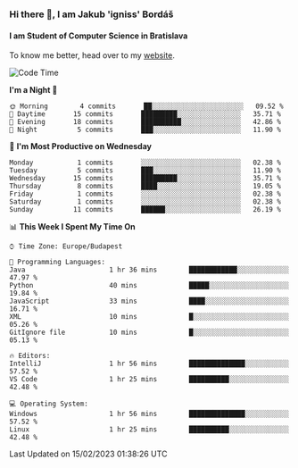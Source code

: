 ### Hi there 👋, I am Jakub 'igniss' Bordáš

#### I am Student of Computer Science in Bratislava
To know me better, head over to my [website](https://bordas.sk).


<!--START_SECTION:waka-->
![Code Time](http://img.shields.io/badge/Code%20Time-1%2C036%20hrs%2046%20mins-blue)

**I'm a Night 🦉** 

```text
🌞 Morning        4 commits       ██░░░░░░░░░░░░░░░░░░░░░░░   09.52 % 
🌆 Daytime       15 commits       █████████░░░░░░░░░░░░░░░░   35.71 % 
🌃 Evening       18 commits       ██████████░░░░░░░░░░░░░░░   42.86 % 
🌙 Night          5 commits       ███░░░░░░░░░░░░░░░░░░░░░░   11.90 % 

```
📅 **I'm Most Productive on Wednesday** 

```text
Monday           1 commits       ░░░░░░░░░░░░░░░░░░░░░░░░░   02.38 % 
Tuesday          5 commits       ███░░░░░░░░░░░░░░░░░░░░░░   11.90 % 
Wednesday       15 commits       █████████░░░░░░░░░░░░░░░░   35.71 % 
Thursday         8 commits       ████░░░░░░░░░░░░░░░░░░░░░   19.05 % 
Friday           1 commits       ░░░░░░░░░░░░░░░░░░░░░░░░░   02.38 % 
Saturday         1 commits       ░░░░░░░░░░░░░░░░░░░░░░░░░   02.38 % 
Sunday          11 commits       ██████░░░░░░░░░░░░░░░░░░░   26.19 % 

```


📊 **This Week I Spent My Time On** 

```text
⌚︎ Time Zone: Europe/Budapest

💬 Programming Languages: 
Java                     1 hr 36 mins        ████████████░░░░░░░░░░░░░   47.97 % 
Python                   40 mins             █████░░░░░░░░░░░░░░░░░░░░   19.84 % 
JavaScript               33 mins             ████░░░░░░░░░░░░░░░░░░░░░   16.71 % 
XML                      10 mins             █░░░░░░░░░░░░░░░░░░░░░░░░   05.26 % 
GitIgnore file           10 mins             █░░░░░░░░░░░░░░░░░░░░░░░░   05.13 % 

🔥 Editors: 
IntelliJ                 1 hr 56 mins        ██████████████░░░░░░░░░░░   57.52 % 
VS Code                  1 hr 25 mins        ██████████░░░░░░░░░░░░░░░   42.48 % 

💻 Operating System: 
Windows                  1 hr 56 mins        ██████████████░░░░░░░░░░░   57.52 % 
Linux                    1 hr 25 mins        ██████████░░░░░░░░░░░░░░░   42.48 % 

```


 Last Updated on 15/02/2023 01:38:26 UTC
<!--END_SECTION:waka-->
